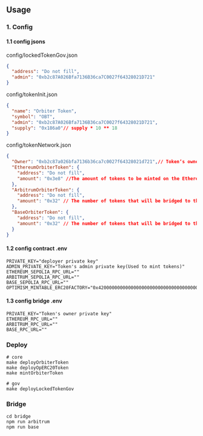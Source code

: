 
## Usage

### 1. Config 
#### 1.1 config jsons

config/lockedTokenGov.json
```json
{
  "address": "Do not fill",
  "admin": "0xb2c87A026Bfa7136B36ca7C0027f64328021D721"
}

```
config/tokenInit.json
```json
{
  "name": "Orbiter Token",
  "symbol": "OBT",
  "admin": "0xb2c87A026Bfa7136B36ca7C0027f64328021D721",
  "supply": "0x186a0"// supply * 10 ** 18
}

```
config/tokenNetwork.json
```json
{
  "Owner": "0xb2c87a026bfa7136b36ca7c0027f64328021d721",// Token‘s owner address
  "EthereumOrbiterToken": {
    "address": "Do not fill",
    "amount": "0x3e8" //The amount of tokens to be minted on the Ethererum (amount * 10 ** 18)
  },
  "ArbitrumOrbiterToken": {
    "address": "Do not fill",
    "amount": "0x32" // The number of tokens that will be bridged to the Arbitrum (amount * 10 ** 18)
  },
  "BaseOrbiterToken": {
    "address": "Do not fill",
    "amount": "0x32" // The number of tokens that will be bridged to the Base (amount * 10 ** 18)
  }
}
```

#### 1.2 config contract .env
```
PRIVATE_KEY="deployer private key"
ADMIN_PRIVATE_KEY="Token's admin private key(Used to mint tokens)"
ETHEREUM_SEPOLIA_RPC_URL=""
ARBITRUM_SEPOLIA_RPC_URL=""
BASE_SEPOLIA_RPC_URL=""
OPTIMISM_MINTABLE_ERC20FACTORY="0x4200000000000000000000000000000000000012"
```

#### 1.3 config bridge .env
```
PRIVATE_KEY="Token's owner private key"
ETHEREUM_RPC_URL=""
ARBITRUM_RPC_URL=""
BASE_RPC_URL=""
```

### Deploy

```shell
# core
make deployOrbiterToken
make deployOpERC20Token
make mintOrbiterToken

# gov
make deployLockedTokenGov
```

### Bridge

```shell
cd bridge
npm run arbitrum
npm run base
```
